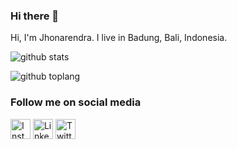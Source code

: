 ### Hi there 👋


Hi, I'm Jhonarendra. I live in Badung, Bali, Indonesia.

![github stats](https://github-readme-stats.vercel.app/api?username=jhonarendra&show_icons=true)

![github toplang](https://github-readme-stats.vercel.app/api/top-langs/?username=jhonarendra&layout=compact)

### Follow me on social media

<a href="https://www.instagram.com/jhonarendra" target="_blank"><img src="https://img.shields.io/badge/Instagram-%23E4405F.svg?&style=flat-square&logo=instagram&logoColor=white" height="32px" alt="Instagram"></a>
<a href="https://www.linkedin.com/in/putu-jhonarendra-490b66139" target="_blank"><img src="https://img.shields.io/badge/linkedin-%230077B5.svg?&style=for-the-badge&logo=linkedin&logoColor=white" height="32px" alt="LinkedIn"></a>
<a href="https://twitter.com/jonarendra" target="_blank"><img src="https://img.shields.io/badge/twitter-%231DA1F2.svg?&style=for-the-badge&logo=twitter&logoColor=white" height="32px" alt="Twitter"></a>
